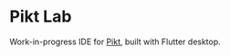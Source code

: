 # Pikt Lab

Work-in-progress IDE for [Pikt](https://github.com/iAmGio/pikt), built with Flutter desktop.